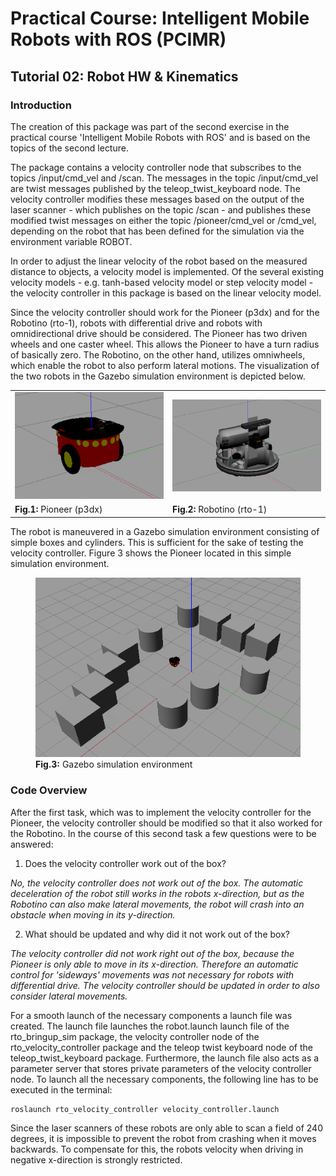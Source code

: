 # Practical Course: Intelligent Mobile Robots with ROS (PCIMR)

## Tutorial 02: Robot HW & Kinematics



### Introduction

The creation of this package was part of the second exercise in the practical course 'Intelligent Mobile Robots with ROS' and is based on the topics of the second lecture.

The package contains a velocity controller node that subscribes to the topics /input/cmd_vel and /scan. The messages in the topic /input/cmd_vel are twist messages published by the teleop_twist_keyboard node.
The velocity controller modifies these messages based on the output of the laser scanner - which publishes on the topic /scan - and publishes these modified twist messages on either the topic /pioneer/cmd_vel or /cmd_vel, depending 
on the robot that has been defined for the simulation via the environment variable ROBOT.

In order to adjust the linear velocity of the robot based on the measured distance to objects, a velocity model is implemented. Of the several existing velocity models - e.g. tanh-based velocity model or step velocity model - the velocity controller in this package is based on the linear velocity model.

Since the velocity controller should work for the Pioneer (p3dx) and for the Robotino (rto-1), robots with differential drive and robots with omnidirectional drive should be considered. The Pioneer has two driven wheels and one caster wheel. This allows the Pioneer to have a turn radius of basically zero. The Robotino, on the other hand, utilizes omniwheels, which enable the robot to also perform lateral motions. The visualization of the two robots in the Gazebo simulation environment is depicted below. 

  
<table style="margin-left: auto; margin-right: auto; table-layout: fixed; width: 100%">
  <tr>
    <td style="width: 30%;"> <img src="resources/pioneer.png"></td>
    <td style="width: 30%;"> <img src="resources/rto1.png"> </td>
  </tr>
  <tr>
    <td style="width: 30%;" valign="top">  <b>Fig.1:</b> Pioneer (p3dx)</td>
    <td style="width: 30%;" valign="top">  <b>Fig.2:</b> Robotino (rto-1)</td>
  </tr>
</table>


The robot is maneuvered in a Gazebo simulation environment consisting of simple boxes and cylinders. This is sufficient for the sake of testing the velocity controller.
Figure 3 shows the Pioneer located in this simple simulation environment.


<figure>
  <img src="resources/environment.png" alt="Grid-World" class="center" width="500">
  <figcaption> <b>Fig.3:</b> Gazebo simulation environment</figcaption>
</figure> 


### Code Overview

After the first task, which was to implement the velocity controller for the Pioneer, the velocity controller should be modified so that it also worked for the Robotino.
In the course of this second task a few questions were to be answered:

1. Does the velocity controller work out of the box?

<i>No, the velocity controller does not work out of the box. The automatic deceleration of the robot still works in the robots x-direction, but as the Robotino can also make lateral movements, the robot will crash into an obstacle when moving in its y-direction.</i>

2. What should be updated and why did it not work out of the box?

<i> The velocity controller did not work right out of the box, because the Pioneer is only able to move in its x-direction. Therefore an automatic control for 'sideways' movements was not necessary for robots with differential drive. The velocity controller should be updated in order to also consider lateral movements.</i>



For a smooth launch of the necessary components a launch file was created. The launch file launches the robot.launch launch file of the rto_bringup_sim package, the velocity controller node of the rto_velocity_controller package and the teleop twist keyboard node of the teleop_twist_keyboard package. Furthermore, the launch file also acts as a parameter server that stores private parameters of the velocity controller node.
To launch all the necessary components, the following line has to be executed in the terminal:

    roslaunch rto_velocity_controller velocity_controller.launch 



Since the laser scanners of these robots are only able to scan a field of 240 degrees, it is impossible to prevent the robot from crashing when it moves backwards. To compensate for this, the robots velocity when driving in negative x-direction is strongly restricted.

